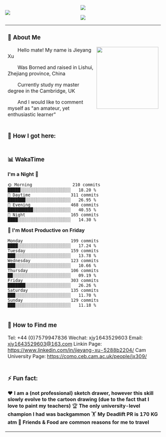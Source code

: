 
<!-- knock code pictures 敲代码的图片 -->
 <div align="center"> <img src="https://cdn.jsdelivr.net/gh/sun0225SUN/sun0225SUN/assets/images/coding.gif" /><br> </div>

<!-- Snake Code Contribution Map 贪吃蛇代码贡献图 -->
  <img src="https://cdn.jsdelivr.net/gh/sun0225SUN/sun0225SUN/profile-snake-contrib/github-contribution-grid-snake-dark.svg" />


<table>
<tr><td>

<!-- About me 关于我 -->
### 🙋 About Me
  
<img align="right" width="200" src="https://como.ceb.cam.ac.uk/media/biogs/Custom_dimensions_300x300_px.jpeg" />

<p>&emsp;&emsp;Hello mate! My name is Jieyang Xu</p>
<p>&emsp;&emsp;Was Borned and raised in Lishui, Zhejiang province, China</p>
<p>&emsp;&emsp;Currently study my master degree in the Cambridge, UK</p>
<p>&emsp;&emsp;And I would like to comment myself as "an amateur, yet enthusiastic learner"</p>

</td></tr>

<tr><td>

### 📅 How I got here:

</td></tr>
<tr><td>

<!-- wakatime 统计 -->
### 📊 WakaTime
  
<!--START_SECTION:waka-->
**I'm a Night 🦉** 

```text
🌞 Morning                210 commits         █████░░░░░░░░░░░░░░░░░░░░   18.20 % 
🌆 Daytime                311 commits         ███████░░░░░░░░░░░░░░░░░░   26.95 % 
🌃 Evening                468 commits         ██████████░░░░░░░░░░░░░░░   40.55 % 
🌙 Night                  165 commits         ████░░░░░░░░░░░░░░░░░░░░░   14.30 % 
```
📅 **I'm Most Productive on Friday** 

```text
Monday                   199 commits         ████░░░░░░░░░░░░░░░░░░░░░   17.24 % 
Tuesday                  159 commits         ███░░░░░░░░░░░░░░░░░░░░░░   13.78 % 
Wednesday                123 commits         ███░░░░░░░░░░░░░░░░░░░░░░   10.66 % 
Thursday                 106 commits         ██░░░░░░░░░░░░░░░░░░░░░░░   09.19 % 
Friday                   303 commits         ███████░░░░░░░░░░░░░░░░░░   26.26 % 
Saturday                 135 commits         ███░░░░░░░░░░░░░░░░░░░░░░   11.70 % 
Sunday                   129 commits         ███░░░░░░░░░░░░░░░░░░░░░░   11.18 % 
```

</td></tr>

<tr><td>

### 💬 How to Find me
Tel: +44 (0)7579947836
Wechat: xjy1643529603
Email: xjy1643529603@163.com
Linkin Page: https://www.linkedin.com/in/jieyang-xu-5288b2204/
Cam University Page: https://como.ceb.cam.ac.uk/people/jx309/
</td></tr>

<tr><td>

### ⚡ Fun fact:
❤️ **I am a (not professional) sketch drawer, however this skill slowly evolve to the cartoon drawing (due to the fact that I love to paint my teachers)** 
🏆 **The only university-level champion I had was backgammon** 
🏋️‍ **My Deadlift PR is 170 KG atm** 
🍕 **Friends & Food are common reasons for me to travel** 

</td></tr>
<!--Metrics Embed v3.32.0-->
<div align="center"> <img src="https://metrics.lecoq.io/JieyangXu?template=classic&isocalendar=1&base=header%2C%20activity%2C%20community%2C%20repositories%2C%20metadata&base.indepth=false&base.hireable=false&base.skip=false&isocalendar=false&isocalendar.duration=half-year&config.timezone=Europe%2FLondon"> </div>
</table>


<!--
**JieyangXu/JieyangXu** is a ✨ _special_ ✨ repository because its `README.md` (this file) appears on your GitHub profile.

Here are some ideas to get you started:
- 🔭 I’m currently working on ...
- 🌱 I’m currently learning ...
- 👯 I’m looking to collaborate on ...
- 🤔 I’m looking for help with ...
- 💬 Ask me about ...
- 📫 How to reach me: ...
- 😄 Pronouns: ...
- ⚡ Fun fact: ...

-->
